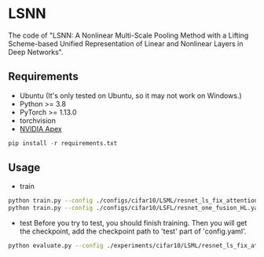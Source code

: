 # LSNN
The code of "LSNN: A Nonlinear Multi-Scale Pooling Method with a Lifting Scheme-based Unified Representation of Linear and Nonlinear Layers in Deep Networks".

## Requirements
- Ubuntu (It's only tested on Ubuntu, so it may not work on Windows.)
- Python >= 3.8
- PyTorch >= 1.13.0
- torchvision
- [NVIDIA Apex](https://github.com/NVIDIA/apex)
  
```python
pip install -r requirements.txt
```
## Usage
- train
```sh
python train.py --config ./configs/cifar10/LSML/resnet_ls_fix_attention.yaml
python train.py --config ./configs/cifar10/LSFL/resnet_one_fusion_HL.yaml
```
- test
Before you try to test, you should finish training.
Then you will get the checkpoint, add the checkpoint path to 'test' part of 'config.yaml'.
```sh
python evaluate.py --config ./experiments/cifar10/LSML/resnet_ls_fix_attention/exp00/config.yaml
```
